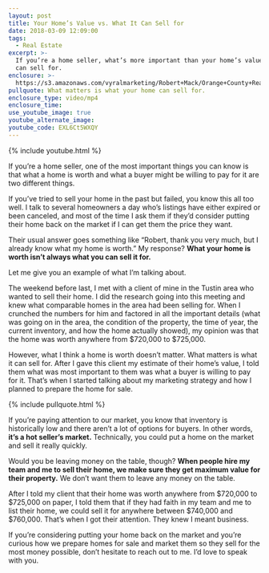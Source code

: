 ```yaml
---
layout: post
title: Your Home’s Value vs. What It Can Sell for
date: 2018-03-09 12:09:00
tags:
  - Real Estate
excerpt: >-
  If you’re a home seller, what’s more important than your home’s value? What it
  can sell for.
enclosure: >-
  https://s3.amazonaws.com/vyralmarketing/Robert+Mack/Orange+County+Real+Estate+Agent+A+home%E2%80%99s+worth+vs.+what+it+can+sell+for.mp4
pullquote: What matters is what your home can sell for.
enclosure_type: video/mp4
enclosure_time:
use_youtube_image: true
youtube_alternate_image:
youtube_code: EXL6Ct5WXQY
---
```


{% include youtube.html %}

If you’re a home seller, one of the most important things you can know is that what a home is worth and what a buyer might be willing to pay for it are two different things.&nbsp;

If you’ve tried to sell your home in the past but failed, you know this all too well. I talk to several homeowners a day who’s listings have either expired or been canceled, and most of the time I ask them if they’d consider putting their home back on the market if I can get them the price they want.

Their usual answer goes something like “Robert, thank you very much, but I already know what my home is worth.” My response? **What your home is worth isn’t always what you can sell it for.&nbsp;**

Let me give you an example of what I’m talking about.&nbsp;

The weekend before last, I met with a client of mine in the Tustin area who wanted to sell their home. I did the research going into this meeting and knew what comparable homes in the area had been selling for. When I crunched the numbers for him and factored in all the important details (what was going on in the area, the condition of the property, the time of year, the current inventory, and how the home actually showed), my opinion was that the home was worth anywhere from $720,000 to $725,000.&nbsp;

However, what I think a home is worth doesn’t matter. What matters is what it can sell for. After I gave this client my estimate of their home’s value, I told them what was most important to them was what a buyer is willing to pay for it. That’s when I started talking about my marketing strategy and how I planned to prepare the home for sale.

{% include pullquote.html %}

If you’re paying attention to our market, you know that inventory is historically low and there aren’t a lot of options for buyers. In other words, **it’s a hot seller’s market.** Technically, you could put a home on the market and sell it really quickly.&nbsp;

Would you be leaving money on the table, though? **When people hire my team and me to sell their home, we make sure they get maximum value for their property.** We don’t want them to leave any money on the table.&nbsp;

After I told my client that their home was worth anywhere from $720,000 to $725,000 on paper, I told them that if they had faith in my team and me to list their home, we could sell it for anywhere between $740,000 and $760,000. That’s when I got their attention. They knew I meant business.&nbsp;

If you’re considering putting your home back on the market and you’re curious how we prepare homes for sale and market them so they sell for the most money possible, don’t hesitate to reach out to me. I’d love to speak with you.